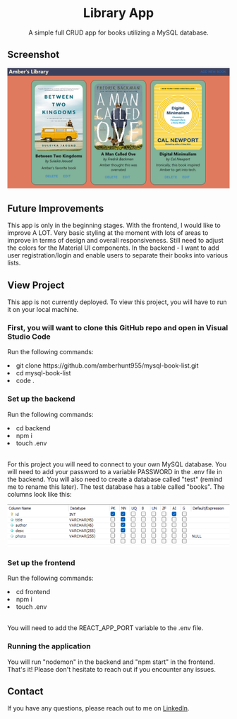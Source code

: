 <h1 align="center" id="readme-top">Library App</h1>

<p align="center">A simple full CRUD app for books utilizing a MySQL database.</p>

## Screenshot

![library app](image.png)

## Future Improvements

This app is only in the beginning stages. With the frontend, I would like to improve A LOT. Very basic styling at the moment with lots of areas to improve in terms of design and overall responsiveness. Still need to adjust the colors for the Material UI components. In the backend - I want to add user registration/login and enable users to separate their books into various lists.

## View Project

This app is not currently deployed. To view this project, you will have to run it on your local machine.

### First, you will want to clone this GitHub repo and open in Visual Studio Code

Run the following commands:
<li>git clone https://github.com/amberhunt955/mysql-book-list.git</li>
<li>cd mysql-book-list</li>
<li>code .</li>

### Set up the backend

Run the following commands:
<li>cd backend</li>
<li>npm i</li>
<li>touch .env</li>

<br/>
<p>For this project you will need to connect to your own MySQL database. You will need to add your password to a variable PASSWORD in the .env file in the backend. You will also need to create a database called "test" (remind me to rename this later). The test database has a table called "books". The columns look like this:</p>

![columns](image-1.png)


### Set up the frontend

Run the following commands:
<li>cd frontend</li>
<li>npm i</li>
<li>touch .env</li>

<br/>
<p>You will need to add the REACT_APP_PORT variable to the .env file.</p>

### Running the application

You will run "nodemon" in the backend and "npm start" in the frontend. That's it! Please don't hesitate to reach out if you encounter any issues.

## Contact

If you have any questions, please reach out to me on [LinkedIn](https://www.linkedin.com/in/amberhunt955).